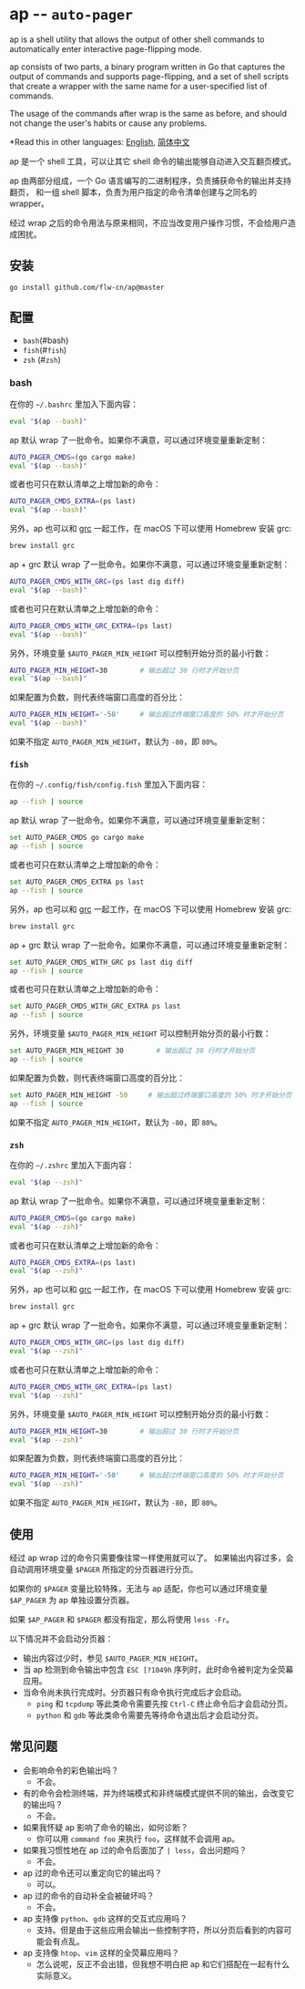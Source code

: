 # ap -- `auto-pager`

ap is a shell utility that allows the output of other shell commands to automatically enter interactive page-flipping mode.

ap consists of two parts, a binary program written in Go that captures the output of commands and supports page-flipping, and a set of shell scripts that create a wrapper with the same name for a user-specified list of commands.

The usage of the commands after wrap is the same as before, and should not change the user's habits or cause any problems.

*Read this in other languages: [English](README_en.md), [简体中文](README.md)

ap 是一个 shell 工具，可以让其它 shell 命令的输出能够自动进入交互翻页模式。

ap 由两部分组成，一个 Go 语言编写的二进制程序，负责捕获命令的输出并支持翻页，
和一组 shell 脚本，负责为用户指定的命令清单创建与之同名的 wrapper。

经过 wrap 之后的命令用法与原来相同，不应当改变用户操作习惯，不会给用户造成困扰。





## 安装

```
go install github.com/flw-cn/ap@master
```

## 配置

* `bash`(#bash)
* `fish`(#`fish`)
* `zsh` (#`zsh`)

### bash

在你的 `~/.bashrc` 里加入下面内容：

```sh
eval "$(ap --bash)"
```

ap 默认 wrap 了一批命令。如果你不满意，可以通过环境变量重新定制：

```sh
AUTO_PAGER_CMDS=(go cargo make)
eval "$(ap --bash)"
```

或者也可只在默认清单之上增加新的命令：

```sh
AUTO_PAGER_CMDS_EXTRA=(ps last)
eval "$(ap --bash)"
```

另外，ap 也可以和 [grc](https://github.com/garabik/grc) 一起工作，在 macOS  下可以使用 Homebrew 安装 grc:

```sh
brew install grc
```

ap + grc 默认 wrap 了一批命令。如果你不满意，可以通过环境变量重新定制：

```sh
AUTO_PAGER_CMDS_WITH_GRC=(ps last dig diff)
eval "$(ap --bash)"
```

或者也可只在默认清单之上增加新的命令：

```sh
AUTO_PAGER_CMDS_WITH_GRC_EXTRA=(ps last)
eval "$(ap --bash)"
```



另外，环境变量 `$AUTO_PAGER_MIN_HEIGHT` 可以控制开始分页的最小行数：

```sh
AUTO_PAGER_MIN_HEIGHT=30        # 输出超过 30 行时才开始分页
eval "$(ap --bash)"
```

如果配置为负数，则代表终端窗口高度的百分比：

```sh
AUTO_PAGER_MIN_HEIGHT='-50'     # 输出超过终端窗口高度的 50% 时才开始分页
eval "$(ap --bash)"
```

如果不指定 `AUTO_PAGER_MIN_HEIGHT`，默认为 `-80`，即 `80%`。

### `fish`

在你的 `~/.config/fish/config.fish` 里加入下面内容：

```sh
ap --fish | source
```

ap 默认 wrap 了一批命令。如果你不满意，可以通过环境变量重新定制：

```sh
set AUTO_PAGER_CMDS go cargo make
ap --fish | source
```

或者也可只在默认清单之上增加新的命令：

```sh
set AUTO_PAGER_CMDS_EXTRA ps last
ap --fish | source
```

另外，ap 也可以和 [grc](https://github.com/garabik/grc) 一起工作，在 macOS  下可以使用 Homebrew 安装 grc:

```sh
brew install grc
```

ap + grc 默认 wrap 了一批命令。如果你不满意，可以通过环境变量重新定制：

```sh
set AUTO_PAGER_CMDS_WITH_GRC ps last dig diff
ap --fish | source
```

或者也可只在默认清单之上增加新的命令：

```sh
set AUTO_PAGER_CMDS_WITH_GRC_EXTRA ps last
ap --fish | source
```



另外，环境变量 `$AUTO_PAGER_MIN_HEIGHT` 可以控制开始分页的最小行数：

```sh
set AUTO_PAGER_MIN_HEIGHT 30        # 输出超过 30 行时才开始分页
ap --fish | source
```

如果配置为负数，则代表终端窗口高度的百分比：

```sh
set AUTO_PAGER_MIN_HEIGHT -50     # 输出超过终端窗口高度的 50% 时才开始分页
ap --fish | source
```

如果不指定 `AUTO_PAGER_MIN_HEIGHT`，默认为 `-80`，即 `80%`。

###  `zsh`

在你的 `~/.zshrc` 里加入下面内容：

```sh
eval "$(ap --zsh)"
```

ap 默认 wrap 了一批命令。如果你不满意，可以通过环境变量重新定制：

```sh
AUTO_PAGER_CMDS=(go cargo make)
eval "$(ap --zsh)"
```

或者也可只在默认清单之上增加新的命令：

```sh
AUTO_PAGER_CMDS_EXTRA=(ps last)
eval "$(ap --zsh)"
```

另外，ap 也可以和 [grc](https://github.com/garabik/grc) 一起工作，在 macOS  下可以使用 Homebrew 安装 grc:

```sh
brew install grc
```

ap + grc 默认 wrap 了一批命令。如果你不满意，可以通过环境变量重新定制：

```sh
AUTO_PAGER_CMDS_WITH_GRC=(ps last dig diff)
eval "$(ap --zsh)"
```

或者也可只在默认清单之上增加新的命令：

```sh
AUTO_PAGER_CMDS_WITH_GRC_EXTRA=(ps last)
eval "$(ap --zsh)"
```



另外，环境变量 `$AUTO_PAGER_MIN_HEIGHT` 可以控制开始分页的最小行数：

```sh
AUTO_PAGER_MIN_HEIGHT=30        # 输出超过 30 行时才开始分页
eval "$(ap --zsh)"
```

如果配置为负数，则代表终端窗口高度的百分比：

```sh
AUTO_PAGER_MIN_HEIGHT='-50'     # 输出超过终端窗口高度的 50% 时才开始分页
eval "$(ap --zsh)"
```

如果不指定 `AUTO_PAGER_MIN_HEIGHT`，默认为 `-80`，即 `80%`。

## 使用

经过 ap wrap 过的命令只需要像往常一样使用就可以了。
如果输出内容过多，会自动调用环境变量 `$PAGER` 所指定的分页器进行分页。

如果你的 `$PAGER` 变量比较特殊，无法与 ap 适配，你也可以通过环境变量 `$AP_PAGER`
为 ap 单独设置分页器。

如果 `$AP_PAGER` 和 `$PAGER` 都没有指定，那么将使用 `less -Fr`。

以下情况并不会启动分页器：
* 输出内容过少时，参见 `$AUTO_PAGER_MIN_HEIGHT`。
* 当 ap 检测到命令输出中包含 `ESC [?1049h` 序列时，此时命令被判定为全荧幕应用。
* 当命令尚未执行完成时。分页器只有命令执行完成后才会启动。
    - `ping` 和 `tcpdump` 等此类命令需要先按 `Ctrl-C` 终止命令后才会启动分页。
    - `python` 和 `gdb` 等此类命令需要先等待命令退出后才会启动分页。

## 常见问题

* 会影响命令的彩色输出吗？
    - 不会。
* 有的命令会检测终端，并为终端模式和非终端模式提供不同的输出，会改变它的输出吗？
    - 不会。
* 如果我怀疑 ap 影响了命令的输出，如何诊断？
    - 你可以用 `command foo` 来执行 `foo`，这样就不会调用 ap。
* 如果我习惯性地在 ap 过的命令后面加了 `| less`，会出问题吗？
    - 不会。
* ap 过的命令还可以重定向它的输出吗？
    - 可以。
* ap 过的命令的自动补全会被破坏吗？
    - 不会。
* ap 支持像 `python`、`gdb` 这样的交互式应用吗？
    - 支持。但是由于这些应用会输出一些控制字符，所以分页后看到的内容可能会有点乱。
* ap 支持像 `htop`、`vim` 这样的全荧幕应用吗？
    - 怎么说呢，反正不会出错，但我想不明白把 ap 和它们搭配在一起有什么实际意义。
